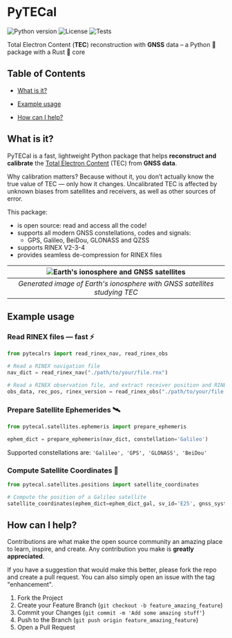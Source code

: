 # PyTECal

<!-- Add PyPi version when published -->
![Python version](https://img.shields.io/badge/python-3.13-blue.svg)
![License](https://img.shields.io/github/license/viventriglia/pyTEC)
![Tests](https://github.com/viventriglia/pyTEC/actions/workflows/pytest.yml/badge.svg)

Total Electron Content (**TEC**) reconstruction with **GNSS** data – a Python 🐍 package with a Rust 🦀 core

## Table of Contents

- [What is it?](#what-is-it)

- [Example usage](#example-usage)

- [How can I help?](#how-can-i-help)

## What is it?

PyTECal is a fast, lightweight Python package that helps **reconstruct and calibrate** the [Total Electron Content](https://en.wikipedia.org/wiki/Total_electron_content) (TEC) from **GNSS data**.

Why calibration matters? Because without it, you don’t actually know the true value of TEC — only how it changes. Uncalibrated TEC is affected by unknown biases from satellites and receivers, as well as other sources of error.

This package:
- is open source: read and access all the code!
- supports all modern GNSS constellations, codes and signals:
    - GPS, Galileo, BeiDou, GLONASS and QZSS
- supports RINEX V2-3-4
- provides seamless de-compression for RINEX files

| ![Earth's ionosphere and GNSS satellites](images/project_cover.png) | 
|:--:| 
| *Generated image of Earth's ionosphere with GNSS satellites studying TEC* |


## Example usage

### Read RINEX files — fast ⚡

```python
from pytecalrs import read_rinex_nav, read_rinex_obs

# Read a RINEX navigation file
nav_dict = read_rinex_nav("./path/to/your/file.rnx")

# Read a RINEX observation file, and extract receiver position and RINEX version
obs_data, rec_pos, rinex_version = read_rinex_obs("./path/to/your/file.rnx")
```

### Prepare Satellite Ephemerides 🛰️

```python
from pytecal.satellites.ephemeris import prepare_ephemeris

ephem_dict = prepare_ephemeris(nav_dict, constellation='Galileo')
```

Supported constellations are: ```'Galileo', 'GPS', 'GLONASS', 'BeiDou'```

### Compute Satellite Coordinates 🧭

```python
from pytecal.satellites.positions import satellite_coordinates

# Compute the position of a Galileo satellite
satellite_coordinates(ephem_dict=ephem_dict_gal, sv_id='E25', gnss_system='Galileo')
```

## How can I help?

Contributions are what make the open source community an amazing place to learn, inspire, and create. Any contribution you make is **greatly appreciated**.

If you have a suggestion that would make this better, please fork the repo and create a pull request. You can also simply open an issue with the tag "enhancement".

1. Fork the Project
2. Create your Feature Branch (`git checkout -b feature_amazing_feature`)
3. Commit your Changes (`git commit -m 'Add some amazing stuff'`)
4. Push to the Branch (`git push origin feature_amazing_feature`)
5. Open a Pull Request


